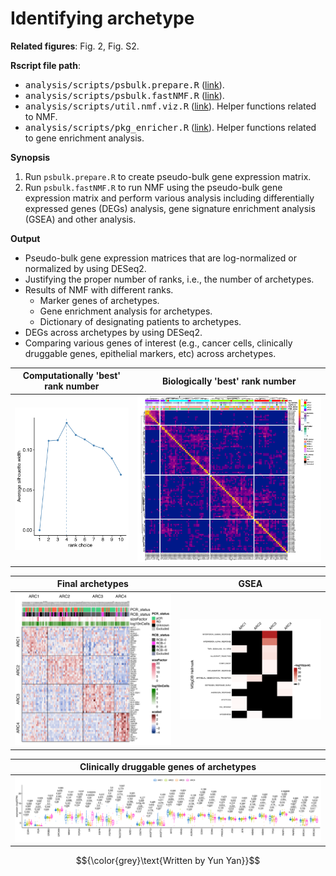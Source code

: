 <!-- Written by Yun Yan -->

# Identifying archetype

**Related figures**: Fig. 2, Fig. S2. 


**Rscript file path**: 
- <kbd>analysis/scripts/psbulk.prepare.R</kbd> ([link](https://github.com/navinlabcode/tnbc-chemo/blob/main/analysis/scripts/psbulk.prepare.R)). 
- <kbd>analysis/scripts/psbulk.fastNMF.R</kbd> ([link](https://github.com/navinlabcode/tnbc-chemo/blob/main/analysis/scripts/psbulk.fastNMF.R)). 
- <kbd>analysis/scripts/util.nmf.viz.R</kbd> ([link](https://github.com/navinlabcode/tnbc-chemo/blob/main/analysis/scripts/util.nmf.viz.R)). Helper functions related to NMF.
- <kbd>analysis/scripts/pkg_enricher.R</kbd> ([link](https://github.com/navinlabcode/tnbc-chemo/blob/main/analysis/scripts/pkg_enricher.R)). Helper functions related to gene enrichment analysis. 

**Synopsis**

1. Run `psbulk.prepare.R` to create pseudo-bulk gene expression matrix. 
2. Run `psbulk.fastNMF.R` to run NMF using the pseudo-bulk gene expression matrix and perform various analysis including differentially expressed genes (DEGs) analysis, gene signature enrichment analysis (GSEA) and other analysis. 

**Output**

- Pseudo-bulk gene expression matrices that are log-normalized or normalized by using DESeq2. 
- Justifying the proper number of ranks, i.e., the number of archetypes. 
- Results of NMF with different ranks. 
	- Marker genes of archetypes.
	- Gene enrichment analysis for archetypes. 
	- Dictionary of designating patients to archetypes. 
-  DEGs across archetypes by using DESeq2. 
- Comparing various genes of interest (e.g., cancer cells, clinically druggable genes, epithelial markers, etc) across archetypes. 


| Computationally 'best' rank number                                                                                                                                     | Biologically 'best' rank number                                                                                                                                 |
| ---------------------------------------------------------------------------------------------------------------------------------------------------------------------- | --------------------------------------------------------------------------------------------------------------------------------------------------------------- |
| <img src="https://github.com/navinlabcode/tnbc-chemo/blob/main/website_images/analysis/archetype/survey_ranks.silhouette.on_sample_corr.pdf.png?raw=true" width="200"> | <img src="https://github.com/navinlabcode/tnbc-chemo/blob/main/website_images/analysis/archetype/pheatmap.cut.sample_correlation.pdf.png?raw=true" width="500"> |


| Final archetypes                                                                                                                                  | GSEA                                                                                                                                                                         |
| ------------------------------------------------------------------------------------------------------------------------------------------------- | ---------------------------------------------------------------------------------------------------------------------------------------------------------------------------- |
| <img src="https://github.com/navinlabcode/tnbc-chemo/blob/main/website_images/analysis/archetype/expression.scaled.pdf.png?raw=true" width="500"> | <img src="https://github.com/navinlabcode/tnbc-chemo/blob/main/website_images/analysis/archetype/enricher.heatmap.anno_modules.MSigDBHallmark.pdf.png?raw=true" width="500"> |



| Clinically druggable genes of archetypes                                                                                                                                |
| ----------------------------------------------------------------------------------------------------------------------------------------------------------------------- |
| <img src="https://github.com/navinlabcode/tnbc-chemo/blob/main/website_images/analysis/archetype/expression.boxplot.clinical_genes_combo.pdf.png?raw=true" width="900"> |


$${\color{grey}\text{Written by Yun Yan}}$$
